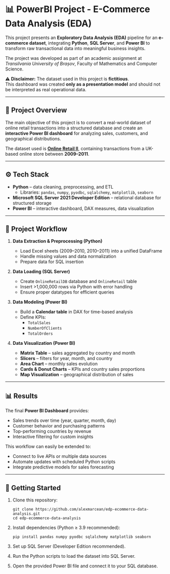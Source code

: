 # 📊 PowerBI Project - E-Commerce Data Analysis (EDA)

This project presents an **Exploratory Data Analysis (EDA)** pipeline for an **e-commerce dataset**, integrating **Python**, **SQL Server**, and **Power BI** to transform raw transactional data into meaningful business insights.  

The project was developed as part of an academic assignment at *Transilvania University of Brașov*, Faculty of Mathematics and Computer Science.

⚠️ **Disclaimer:** The dataset used in this project is **fictitious**.  
This dashboard was created **only as a presentation model** and should not be interpreted as real operational data.

---

## 📌 Project Overview
The main objective of this project is to convert a real-world dataset of online retail transactions into a structured database and create an **interactive Power BI dashboard** for analyzing sales, customers, and geographical distributions.  

The dataset used is **[Online Retail II](https://archive.ics.uci.edu/dataset/502/online+retail+ii)**, containing transactions from a UK-based online store between **2009–2011**.

---

## ⚙️ Tech Stack
- **Python** – data cleaning, preprocessing, and ETL  
  - Libraries: `pandas`, `numpy`, `pyodbc`, `sqlalchemy`, `matplotlib`, `seaborn`  
- **Microsoft SQL Server 2021 Developer Edition** – relational database for structured storage  
- **Power BI** – interactive dashboard, DAX measures, data visualization  

---

## 📂 Project Workflow
1. **Data Extraction & Preprocessing (Python)**  
   - Load Excel sheets (2009–2010, 2010–2011) into a unified DataFrame  
   - Handle missing values and data normalization  
   - Prepare data for SQL insertion  

2. **Data Loading (SQL Server)**  
   - Create `OnlineRetailDB` database and `OnlineRetail` table  
   - Insert >1,000,000 rows via Python with error handling  
   - Ensure proper datatypes for efficient queries  

3. **Data Modeling (Power BI)**  
   - Build a **Calendar table** in DAX for time-based analysis  
   - Define KPIs:  
     - `TotalSales`  
     - `NumberOfClients`  
     - `TotalOrders`  

4. **Data Visualization (Power BI)**  
   - **Matrix Table** – sales aggregated by country and month  
   - **Slicers** – filters for year, month, and country  
   - **Area Chart** – monthly sales evolution  
   - **Cards & Donut Charts** – KPIs and country sales proportions  
   - **Map Visualization** – geographical distribution of sales  

---

## 📊 Results
The final **Power BI Dashboard** provides:  
- Sales trends over time (year, quarter, month, day)  
- Customer behavior and purchasing patterns  
- Top-performing countries by revenue  
- Interactive filtering for custom insights  

This workflow can easily be extended to:  
- Connect to live APIs or multiple data sources  
- Automate updates with scheduled Python scripts  
- Integrate predictive models for sales forecasting  

---

## 🚀 Getting Started
1. Clone this repository:  
   ```
   git clone https://github.com/alexmarcean/edp-ecommerce-data-analysis.git
   cd edp-ecommerce-data-analysis
   ```

2. Install dependencies (Python ≥ 3.9 recommended):
   ```
   pip install pandas numpy pyodbc sqlalchemy matplotlib seaborn
   ```

3. Set up SQL Server (Developer Edition recommended).

4. Run the Python scripts to load the dataset into SQL Server.

5. Open the provided Power BI file and connect it to your SQL database.
